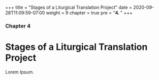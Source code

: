 +++
title = "Stages of a Liturgical Translation Project"
date = 2020-09-28T11:09:59-07:00
weight = 9
chapter = true
pre = "<b>4. </b>"
+++

### Chapter 4

# Stages of a Liturgical Translation Project

Lorem Ipsum.